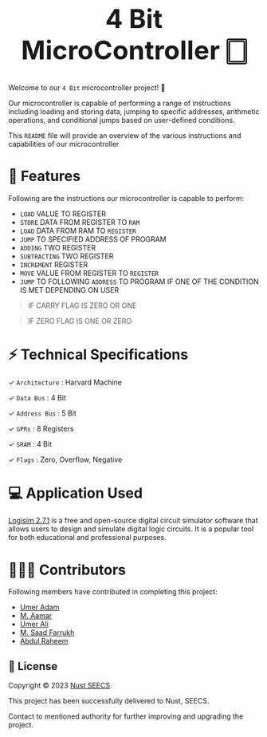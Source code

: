<h1 align="center" style="font-size: 52px;" > 4 Bit MicroController  🀆 </h1>

 Welcome to our `4 Bit` microcontroller project! 👋
 
Our microcontroller is capable of performing a range of instructions including loading and storing data, jumping to specific addresses, arithmetic operations, and conditional jumps based on user-defined conditions. 

This `README` file will provide an overview of the various instructions and capabilities of our microcontroller


# 🚀 Features

Following are the instructions our microcontroller is capable to perform:

- `LOAD` VALUE TO REGISTER  
- `STORE` DATA FROM REGISTER TO `RAM`
- `LOAD` DATA FROM RAM TO `REGISTER`
- `JUMP` TO SPECIFIED ADDRESS OF PROGRAM
- `ADDING` TWO REGISTER
- `SUBTRACTING` TWO REGISTER
- `INCREMENT` REGISTER
- `MOVE` VALUE FROM REGISTER TO `REGISTER`
- `JUMP` TO FOLLOWING `ADDRESS` TO PROGRAM IF ONE OF THE CONDITION IS MET DEPENDING ON USER

> IF CARRY FLAG IS ZERO OR ONE


>  IF ZERO FLAG IS ONE OR ZERO

# ⚡ Technical Specifications 

  ✓  `Architecture` : Harvard Machine

  ✓  `Data Bus`     : 4 Bit

  ✓  `Address Bus`  : 5 Bit

  ✓  `GPRs`         : 8 Registers

  ✓  `SRAM`         : 4 Bit

  ✓  `Flags`        : Zero, Overflow, Negative 


# 💻 Application Used
  [Logisim 2.7.1](https://sourceforge.net/projects/circuit/files/2.7.x/2.7.1/logisim-win-2.7.1.exe/download) is a free and open-source digital circuit simulator software that allows users to design and simulate digital logic circuits. It is a popular tool for both educational and professional purposes.


# 👨🏻‍💻 Contributors 

Following members have contributed in completing this project:
-  [Umer Adam](https://github.com/UmarAdam9)
-  [M. Aamar](https://github.com/LCCERO)
-  [Umer Ali](https://github.com/user38git)
-  [M. Saad Farrukh](https://github.com/fsaad06)
-  [Abdul Raheem](https://github.com/aghani-coder)

## 📝 License

Copyright © 2023 [Nust SEECS](https://seecs.nust.edu.pk/).

This project has been successfully delivered to Nust, SEECS.

Contact to mentioned authority for further improving and upgrading the project.


